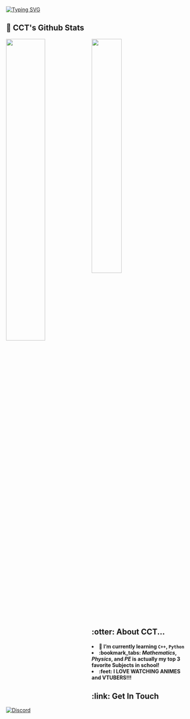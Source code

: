 <br>
<a href="https://git.io/typing-svg"><img src="https://readme-typing-svg.herokuapp.com?font=Fira+Code&weight=900&size=40&pause=1000&color=197CA9&width=550&height=60&lines=hehehe%2C+Github%2C+activate!" alt="Typing SVG" /></a>
</h2>

<div>
<div>
<h2>🗿 CCT's Github Stats</h2>
<span align="left">
  <p>
  <span align="left">
  <img width="40.5%" src="https://github-readme-stats.vercel.app/api?username=cct1225&rank_icon=github&theme=nord" />
  </span>
  <img align="left" width="46%"  src="https://github-readme-stats.vercel.app/api/top-langs/?username=cct1225&layout=compact&theme=nord" />
  </p>
<h2>:otter: About CCT...</h2>
  <div>
    <h4>
      <li>🌱 I’m currently learning <code>C++</code>, <code>Python</code>
      <li>:bookmark_tabs: <em>Mathematics</em>, <em>Physics</em>, and <em>PE</em> is actually my top 3  favorite Subjects in school!
      <li> :feet: I LOVE WATCHING ANIMES and VTUBERS!!! 
    </h4>
  </div>
</div>
  
<h2> :link: Get In Touch</h2>
<a href="https://discord.com/users/936626659308757022">
    <img title="Discord"  src="https://dcbadge.vercel.app/api/shield/936626659308757022?theme=default-inverted"/>
</a>


<!--

**cct1225/cct1225** is a ✨ _special_ ✨ repository because its `README.md` (this file) appears on your GitHub profile.

Here are some ideas to get you started:

- 🔭 I’m currently working on ...
- 🌱 I’m currently learning ...
- 👯 I’m looking to collaborate on ...
- 🤔 I’m looking for help with ...
- 💬 Ask me about ...
- 📫 How to reach me: ...
- 😄 Pronouns: ...
- ⚡ Fun fact: ...
-->
